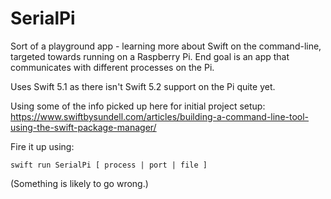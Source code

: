 # SerialPi

Sort of a playground app - learning more about Swift on the command-line, targeted towards running on a Raspberry Pi. End goal is an app that communicates with different processes on the Pi.

Uses Swift 5.1 as there isn't Swift 5.2 support on the Pi quite yet.

Using some of the info picked up here for initial project setup: https://www.swiftbysundell.com/articles/building-a-command-line-tool-using-the-swift-package-manager/

Fire it up using:

`swift run SerialPi [ process | port | file ]`

(Something is likely to go wrong.)